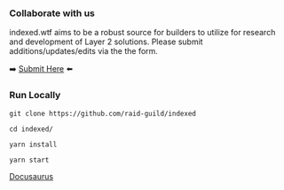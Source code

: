 ### Collaborate with us

indexed.wtf aims to be a robust source for builders to utilize for research and development of Layer 2 solutions. Please submit additions/updates/edits via the the form.

➡️ [Submit Here](https://docs.google.com/forms/d/e/1FAIpQLScbMNeGoQEOrvuuvrk6xaZvdE2PzKiALAMcZ14v48ARS4fIHg/viewform) ⬅️

### Run Locally

```
git clone https://github.com/raid-guild/indexed

cd indexed/

yarn install

yarn start
```

[Docusaurus](https://v2.docusaurus.io/docs/)


